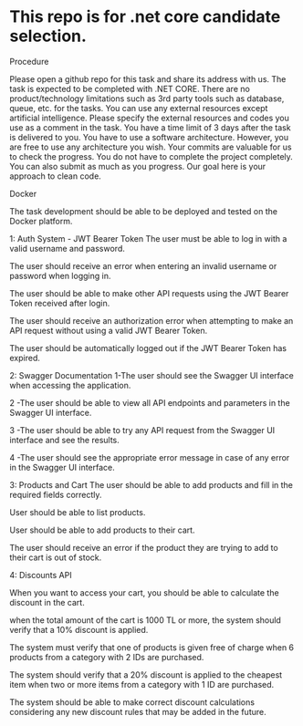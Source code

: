 # This repo is for .net core candidate selection. 

Procedure

Please open a github repo for this task and share its address with us. The task is expected to be completed with .NET CORE. There are no product/technology limitations such as 3rd party tools such as database, queue, etc. for the tasks. You can use any external resources except artificial intelligence. Please specify the external resources and codes you use as a comment in the task. You have a time limit of 3 days after the task is delivered to you. You have to use a software architecture. However, you are free to use any architecture you wish. Your commits are valuable for us to check the progress. You do not have to complete the project completely. You can also submit as much as you progress. Our goal here is your approach to clean code.

Docker

The task development should be able to be deployed and tested on the Docker platform.

1: Auth System - JWT Bearer Token The user must be able to log in with a valid username and password.

The user should receive an error when entering an invalid username or password when logging in.

The user should be able to make other API requests using the JWT Bearer Token received after login.

The user should receive an authorization error when attempting to make an API request without using a valid JWT Bearer Token.

The user should be automatically logged out if the JWT Bearer Token has expired.

2: Swagger Documentation
1-The user should see the Swagger UI interface when accessing the application.

2 -The user should be able to view all API endpoints and parameters in the Swagger UI interface.

3 -The user should be able to try any API request from the Swagger UI interface and see the results.

4 -The user should see the appropriate error message in case of any error in the Swagger UI interface.

3: Products and Cart The user should be able to add products and fill in the required fields correctly.

User should be able to list products.

User should be able to add products to their cart.

The user should receive an error if the product they are trying to add to their cart is out of stock.

4: Discounts API

When you want to access your cart, you should be able to calculate the discount in the cart.

when the total amount of the cart is 1000 TL or more, the system should verify that a 10% discount is applied.

The system must verify that one of products is given free of charge when 6 products from a category with 2 IDs are purchased.

The system should verify that a 20% discount is applied to the cheapest item when two or more items from a category with 1 ID are purchased. 

The system should be able to make correct discount calculations considering any new discount rules that may be added in the future.
